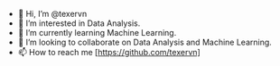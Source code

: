 - 👋 Hi, I’m @texervn
- 👀 I’m interested in Data Analysis.
- 🌱 I’m currently learning Machine Learning.
- 💞️ I’m looking to collaborate on Data Analysis and Machine Learning.
- 📫 How to reach me [https://github.com/texervn]

<!---
texervn/texervn is a ✨ special ✨ repository because its `README.md` (this file) appears on your GitHub profile.
You can click the Preview link to take a look at your changes.
--->
